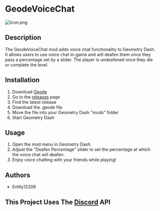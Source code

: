 # GeodeVoiceChat
![Icon.png](https://github.com/user-attachments/assets/590a4bf2-a8f1-4f84-b878-99d4cfcf699b)

## Description
The GeodeVoiceChat mod adds voice chat functionality to Geometry Dash. It allows users to use voice chat in-game and will deafen them once they pass a percentage set by a slider. The player is undeafened once they die or complete the level.   

## Installation
1. Download [Geode](https://geode-sdk.org)
2. Go to the [releases](https://github.com/entity12208/geodevoicechat/releases) page 
3. Find the latest release
4. Download the .geode file
5. Move the file into your Geometry Dash "mods" folder
6. Start Geometry Dash
## Usage
1. Open the mod menu in Geometry Dash.
2. Adjust the "Deafen Percentage" slider to set the percentage at which the voice chat will deafen.
3. Enjoy voice chatting with your friends while playing! 
      
## Authors
- Entity12208 

## This Project Uses The [Discord](https://discord.com) API 
 
